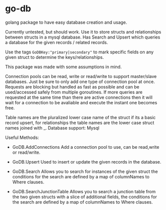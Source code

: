 # go-db
golang package to have easy database creation and usage.

Currently untested, but should work.  Use it to store structs and relationships between structs in a mysql database.  Has Search and Upsert which queries a database for the given records / related records.

Use the tags `GoDBKey:"primary|secondary"` to mark specific fields on any given struct to determine the keys/relationships.

This package was made with some assumptions in mind.

Connection pools can be read, write or read/write to support master/slave databases.  Just be sure to only add one type of connection pool at once.  Requests are blocking but handled as fast as possible and can be used/accessed safely from multiple goroutines.  If more queries are requested at the same time than there are active connections then it will wait for a connection to be avaliable and execute the instant one becomes free.

Table names are the pluralized lower case name of the struct if its a basic record upsert, for relationships the table names are the lower case struct names joined with _.
Database support:
Mysql

Useful Methods:
 - GoDB.AddConnections 
   Add a connection pool to use, can be read,write or read/write.

 - GoDB.Upsert 
   Used to insert or update the given records in the database.
 - GoDB.Search 
   Allows you to search for instances of the given struct the conditions for the search are defined by a map of columnNames to Where clauses.
 - GoDB.SearchJunctionTable 
   Allows you to search a junction table from the two given structs with a slice of additional fields, the conditions for the search are defined by a map of columnNames to Where clauses.